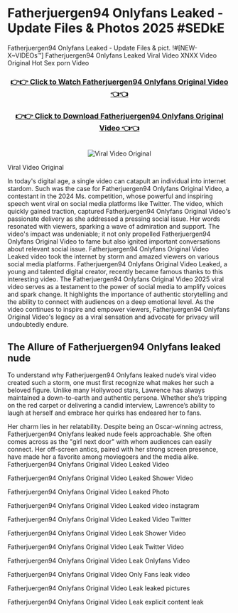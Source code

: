# Fatherjuergen94 Onlyfans Leaked - Update Files & Photos 2025 #SEDkE

Fatherjuergen94 Onlyfans Leaked - Update Files & pict. !#[NEW-X~VIDEOs™] Fatherjuergen94 Onlyfans Leaked Viral Video XNXX Video Original Hot Sex porn Video
<br>
<div align="center">
<h3><a href="https://links2leaks.com?utm_source=fatherjuergen94&utm_medium=gitlong" rel="nofollow">👉👉 Click to Watch Fatherjuergen94 Onlyfans Original Video 👈👈</a></h3>
<h3><a href="https://links2leaks.com?utm_source=fatherjuergen94&utm_medium=gitlong" rel="nofollow">👉👉 Click to Download Fatherjuergen94 Onlyfans Original Video 👈👈</a></h3>
<br>
<a href="https://links2leaks.com?utm_source=fatherjuergen94&utm_medium=gitlong" rel="nofollow"><img src="https://i.ibb.co/Gkj2r4b/banner.png" alt="Viral Video Original" style="max-width: 100%; display: inline-block;" data-target="animated-image.originalImage"></a>
</div>

Viral Video Original

In today's digital age, a single video can catapult an individual into internet stardom. Such was the case for Fatherjuergen94 Onlyfans Original Video, a contestant in the 2024 Ms. competition, whose powerful and inspiring speech went viral on social media platforms like Twitter.
The video, which quickly gained traction, captured Fatherjuergen94 Onlyfans Original Video's passionate delivery as she addressed a pressing social issue. Her words resonated with viewers, sparking a wave of admiration and support. The video's impact was undeniable; it not only propelled Fatherjuergen94 Onlyfans Original Video to fame but also ignited important conversations about relevant social issue.
Fatherjuergen94 Onlyfans Original Video Leaked video took the internet by storm and amazed viewers on various social media platforms. Fatherjuergen94 Onlyfans Original Video Leaked, a young and talented digital creator, recently became famous thanks to this interesting video.
The Fatherjuergen94 Onlyfans Original Video 2025 viral video serves as a testament to the power of social media to amplify voices and spark change. It highlights the importance of authentic storytelling and the ability to connect with audiences on a deep emotional level. As the video continues to inspire and empower viewers, Fatherjuergen94 Onlyfans Original Video's legacy as a viral sensation and advocate for privacy will undoubtedly endure.

<h2>The Allure of Fatherjuergen94 Onlyfans leaked nude</h2>


To understand why Fatherjuergen94 Onlyfans leaked nude’s viral video created such a storm, one must first recognize what makes her such a beloved figure. Unlike many Hollywood stars, Lawrence has always maintained a down-to-earth and authentic persona. Whether she’s tripping on the red carpet or delivering a candid interview, Lawrence’s ability to laugh at herself and embrace her quirks has endeared her to fans.

Her charm lies in her relatability. Despite being an Oscar-winning actress, Fatherjuergen94 Onlyfans leaked nude feels approachable. She often comes across as the "girl next door" with whom audiences can easily connect. Her off-screen antics, paired with her strong screen presence, have made her a favorite among moviegoers and the media alike.
Fatherjuergen94 Onlyfans Original Video Leaked Video

Fatherjuergen94 Onlyfans Original Video Leaked Shower Video

Fatherjuergen94 Onlyfans Original Video Leaked Photo

Fatherjuergen94 Onlyfans Original Video Leaked video instagram

Fatherjuergen94 Onlyfans Original Video Leaked Video Twitter

Fatherjuergen94 Onlyfans Original Video Leak Shower Video

Fatherjuergen94 Onlyfans Original Video Leak Twitter Video

Fatherjuergen94 Onlyfans Original Video Leak Onlyfans Video

Fatherjuergen94 Onlyfans Original Video Only Fans leak video

Fatherjuergen94 Onlyfans Original Video Leak leaked pictures

Fatherjuergen94 Onlyfans Original Video Leak explicit content leak